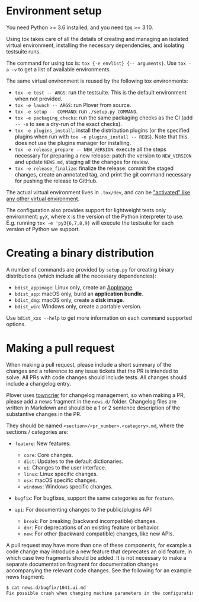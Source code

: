 # Environment setup

You need Python >= 3.6 installed, and you need [tox](https://pypi.org/project/tox/) >= 3.10.

Using tox takes care of all the details of creating and managing an isolated
virtual environment, installing the necessary dependencies, and isolating
testsuite runs.

The command for using tox is: `tox {-e envlist} {-- arguments}`. Use `tox -a
-v` to get a list of available environments.

The same virtual environment is reused by the following tox environments:
- `tox -e test -- ARGS`: run the testsuite. This is the default environment
  when not provided.
- `tox -e launch -- ARGS`: run Plover from source.
- `tox -e setup -- COMMAND`: run `./setup.py COMMAND`.
- `tox -e packaging_checks`: run the same packaging checks as the CI (add `--
  -n` to see a dry-run of the exact checks).
- `tox -e plugins_install`: install the distribution plugins (or the specified
  plugins when run with `tox -e plugins_install -- REQS`). Note that this does
  not use the plugins manager for installing.
- `tox -e release_prepare -- NEW_VERSION`: execute all the steps necessary for
  preparing a new release: patch the version to `NEW_VERSION` and update
  `NEWS.md`, staging all the changes for review.
- `tox -e release_finalize`: finalize the release: commit the staged changes,
  create an annotated tag, and print the git command necessary for pushing the
  release to GitHub.

The actual virtual environment lives in `.tox/dev`, and can be ["activated" like
any other virtual environment](https://virtualenv.pypa.io/en/latest/user_guide.html#activators).

The configuration also provides support for lightweight tests only environment:
`pyX`, where `X` is the version of the Python interpreter to use.  E.g. running
`tox -e 'py3{6,7,8,9}` will execute the testsuite for each version of Python we
support.


# Creating a binary distribution

A number of commands are provided by `setup.py` for creating binary
distributions (which include all the necessary dependencies):

- `bdist_appimage`: Linux only, create an [AppImage](https://appimage.org/).
- `bdist_app`: macOS only, build an **application bundle**.
- `bdist_dmg`: macOS only, create a **disk image**.
- `bdist_win`: Windows only, create a portable version.

Use `bdist_xxx --help` to get more information on each command supported options.


# Making a pull request

When making a pull request, please include a short summary of the changes
and a reference to any issue tickets that the PR is intended to solve.
All PRs with code changes should include tests. All changes should include a
changelog entry.

Plover uses [towncrier](https://pypi.org/project/towncrier) for changelog
management, so when making a PR, please add a news fragment in the `news.d/`
folder. Changelog files are written in Markdown and should be a 1 or 2 sentence
description of the substantive changes in the PR.

They should be named `<section>/<pr_number>.<category>.md`, where the sections
/ categories are:

* `feature`: New features:

  - `core`: Core changes.
  - `dict`: Updates to the default dictionaries.
  - `ui`: Changes to the user interface.
  - `linux`: Linux specific changes.
  - `osx`: macOS specific changes.
  - `windows`: Windows specific changes.

* `bugfix`: For bugfixes, support the same categories as for `feature`.

* `api`: For documenting changes to the public/plugins API:

  - `break`: For breaking (backward incompatible) changes.
  - `dnr`: For deprecations of an existing feature or behavior.
  - `new`: For other (backward compatible) changes, like new APIs.

A pull request may have more than one of these components, for example a code
change may introduce a new feature that deprecates an old feature, in which
case two fragments should be added. It is not necessary to make a separate
documentation fragment for documentation changes accompanying the relevant
code changes. See the following for an example news fragment:

``` bash
$ cat news.d/bugfix/1041.ui.md
Fix possible crash when changing machine parameters in the configuration dialog.
```
